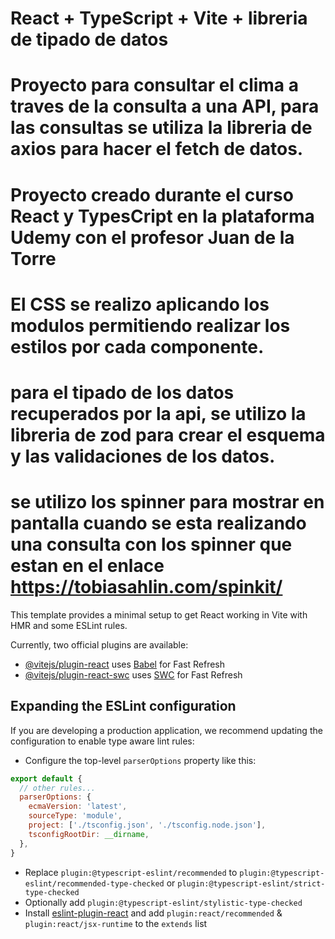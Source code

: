 # React + TypeScript + Vite + libreria de tipado de datos

# Proyecto para consultar el clima a traves de la consulta a una API, para las consultas se utiliza la libreria de axios para hacer el fetch de datos.

# Proyecto creado durante el curso React y TypesCript en la plataforma Udemy con el profesor Juan de la Torre

# El CSS se realizo aplicando los modulos permitiendo realizar los estilos por cada componente.

# para el tipado de los datos recuperados por la api, se utilizo la libreria de zod para crear el esquema y las validaciones de los datos.

# se utilizo los spinner para mostrar en pantalla cuando se esta realizando una consulta con los spinner que estan en el enlace https://tobiasahlin.com/spinkit/









This template provides a minimal setup to get React working in Vite with HMR and some ESLint rules.

Currently, two official plugins are available:

- [@vitejs/plugin-react](https://github.com/vitejs/vite-plugin-react/blob/main/packages/plugin-react/README.md) uses [Babel](https://babeljs.io/) for Fast Refresh
- [@vitejs/plugin-react-swc](https://github.com/vitejs/vite-plugin-react-swc) uses [SWC](https://swc.rs/) for Fast Refresh

## Expanding the ESLint configuration

If you are developing a production application, we recommend updating the configuration to enable type aware lint rules:

- Configure the top-level `parserOptions` property like this:

```js
export default {
  // other rules...
  parserOptions: {
    ecmaVersion: 'latest',
    sourceType: 'module',
    project: ['./tsconfig.json', './tsconfig.node.json'],
    tsconfigRootDir: __dirname,
  },
}
```

- Replace `plugin:@typescript-eslint/recommended` to `plugin:@typescript-eslint/recommended-type-checked` or `plugin:@typescript-eslint/strict-type-checked`
- Optionally add `plugin:@typescript-eslint/stylistic-type-checked`
- Install [eslint-plugin-react](https://github.com/jsx-eslint/eslint-plugin-react) and add `plugin:react/recommended` & `plugin:react/jsx-runtime` to the `extends` list
